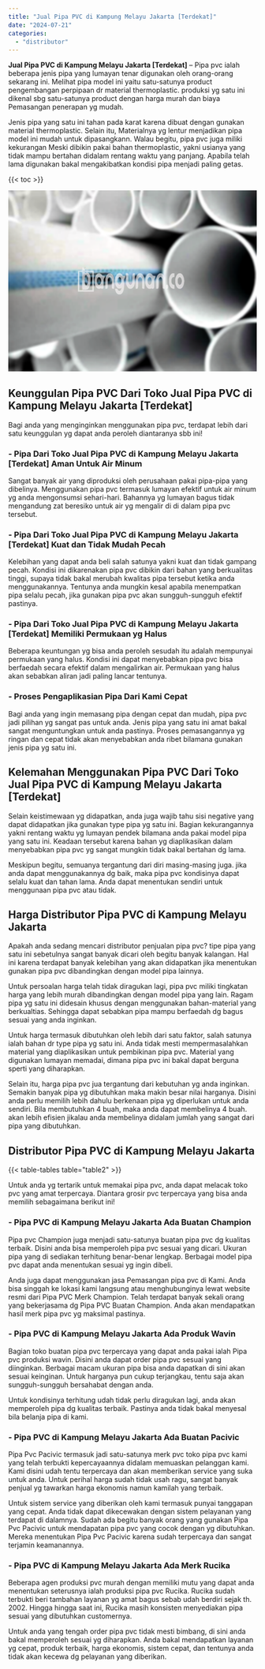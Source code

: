 ```yaml
---
title: "Jual Pipa PVC di Kampung Melayu Jakarta [Terdekat]"
date: "2024-07-21"
categories: 
  - "distributor"
---
```


**Jual Pipa PVC di Kampung Melayu Jakarta \[Terdekat\]** – Pipa pvc ialah beberapa jenis pipa yang lumayan tenar digunakan oleh orang-orang sekarang ini. Melihat pipa model ini yaitu satu-satunya product pengembangan perpipaan dr material thermoplastic. produksi yg satu ini dikenal sbg satu-satunya product dengan harga murah dan biaya Pemasangan penerapan yg mudah.

Jenis pipa yang satu ini tahan pada karat karena dibuat dengan gunakan material thermoplastic. Selain itu, Materialnya yg lentur menjadikan pipa model ini mudah untuk dipasangkann. Walau begitu, pipa pvc juga miliki kekurangan Meski dibikin pakai bahan thermoplastic, yakni usianya yang tidak mampu bertahan didalam rentang waktu yang panjang. Apabila telah lama digunakan bakal mengakibatkan kondisi pipa menjadi paling getas.

{{< toc >}}

![Jual Pipa PVC di Kampung Melayu Jakarta [Terdekat]](/images/jaul-pipa-pvc-01.png)

## Keunggulan Pipa PVC Dari Toko Jual Pipa PVC di Kampung Melayu Jakarta \[Terdekat\]

Bagi anda yang menginginkan menggunakan pipa pvc, terdapat lebih dari satu keunggulan yg dapat anda peroleh diantaranya sbb ini!

### \- Pipa Dari Toko Jual Pipa PVC di Kampung Melayu Jakarta \[Terdekat\] Aman Untuk Air Minum

Sangat banyak air yang diproduksi oleh perusahaan pakai pipa-pipa yang dibelinya. Menggunakan pipa pvc termasuk lumayan efektif untuk air minum yg anda mengonsumsi sehari-hari. Bahannya yg lumayan bagus tidak mengandung zat beresiko untuk air yg mengalir di di dalam pipa pvc tersebut.

### \- Pipa Dari Toko Jual Pipa PVC di Kampung Melayu Jakarta \[Terdekat\] Kuat dan Tidak Mudah Pecah

Kelebihan yang dapat anda beli salah satunya yakni kuat dan tidak gampang pecah. Kondisi ini dikarenakan pipa pvc dibikin dari bahan yang berkualitas tinggi, supaya tidak bakal merubah kwalitas pipa tersebut ketika anda menggunakannya. Tentunya anda mungkin kesal apabila menempatkan pipa selalu pecah, jika gunakan pipa pvc akan sungguh-sungguh efektif pastinya.

### \- Pipa Dari Toko Jual Pipa PVC di Kampung Melayu Jakarta \[Terdekat\] Memiliki Permukaan yg Halus

Beberapa keuntungan yg bisa anda peroleh sesudah itu adalah mempunyai permukaan yang halus. Kondisi ini dapat menyebabkan pipa pvc bisa berfaedah secara efektif dalam mengalirkan air. Permukaan yang halus akan sebabkan aliran jadi paling lancar tentunya.

### \- Proses Pengaplikasian Pipa Dari Kami Cepat

Bagi anda yang ingin memasang pipa dengan cepat dan mudah, pipa pvc jadi pilihan yg sangat pas untuk anda. Jenis pipa yang satu ini amat bakal sangat menguntungkan untuk anda pastinya. Proses pemasangannya yg ringan dan cepat tidak akan menyebabkan anda ribet bilamana gunakan jenis pipa yg satu ini.

## Kelemahan Menggunakan Pipa PVC Dari Toko Jual Pipa PVC di Kampung Melayu Jakarta \[Terdekat\]

Selain keistimewaan yg didapatkan, anda juga wajib tahu sisi negative yang dapat didapatkan jika gunakan type pipa yg satu ini. Bagian kekurangannya yakni rentang waktu yg lumayan pendek bilamana anda pakai model pipa yang satu ini. Keadaan tersebut karena bahan yg diaplikasikan dalam menyebabkan pipa pvc yg sangat mungkin tidak bakal bertahan dg lama.

Meskipun begitu, semuanya tergantung dari diri masing-masing juga. jika anda dapat menggunakannya dg baik, maka pipa pvc kondisinya dapat selalu kuat dan tahan lama. Anda dapat menentukan sendiri untuk menggunaan pipa pvc atau tidak.

## Harga Distributor Pipa PVC di Kampung Melayu Jakarta

Apakah anda sedang mencari distributor penjualan pipa pvc? tipe pipa yang satu ini sebetulnya sangat banyak dicari oleh begitu banyak kalangan. Hal ini karena terdapat banyak kelebihan yang akan didapatkan jika menentukan gunakan pipa pvc dibandingkan dengan model pipa lainnya.

Untuk persoalan harga telah tidak diragukan lagi, pipa pvc miliki tingkatan harga yang lebih murah dibandingkan dengan model pipa yang lain. Ragam pipa yg satu ini didesain khusus dengan menggunakan bahan-material yang berkualtias. Sehingga dapat sebabkan pipa mampu berfaedah dg bagus sesuai yang anda inginkan.

Untuk harga termasuk dibutuhkan oleh lebih dari satu faktor, salah satunya ialah bahan dr type pipa yg satu ini. Anda tidak mesti mempermasalahkan material yang diaplikasikan untuk pembikinan pipa pvc. Material yang digunakan lumayan memadai, dimana pipa pvc ini bakal dapat berguna sperti yang diharapkan.

Selain itu, harga pipa pvc jua tergantung dari kebutuhan yg anda inginkan. Semakin banyak pipa yg dibutuhkan maka makin besar nilai harganya. Disini anda perlu memilih lebih dahulu berkenaan pipa yg diperlukan untuk anda sendiri. Bila membutuhkan 4 buah, maka anda dapat membelinya 4 buah. akan lebih efisien jikalau anda membelinya didalam jumlah yang sangat dari pipa yang dibutuhkan.

## Distributor Pipa PVC di Kampung Melayu Jakarta

{{< table-tables table="table2" >}}

Untuk anda yg tertarik untuk memakai pipa pvc, anda dapat melacak toko pvc yang amat terpercaya. Diantara grosir pvc terpercaya yang bisa anda memilih sebagaimana berikut ini!

### \- Pipa PVC di Kampung Melayu Jakarta Ada Buatan Champion

Pipa pvc Champion juga menjadi satu-satunya buatan pipa pvc dg kualitas terbaik. Disini anda bisa memperoleh pipa pvc sesuai yang dicari. Ukuran pipa yang di sediakan terhitung benar-benar lengkap. Berbagai model pipa pvc dapat anda menentukan sesuai yg ingin dibeli.

Anda juga dapat menggunakan jasa Pemasangan pipa pvc di Kami. Anda bisa singgah ke lokasi kami langsung atau menghubunginya lewat website resmi dari Pipa PVC Merk Champion. Telah terdapat banyak sekali orang yang bekerjasama dg Pipa PVC Buatan Champion. Anda akan mendapatkan hasil merk pipa pvc yg maksimal pastinya.

### \- Pipa PVC di Kampung Melayu Jakarta Ada Produk Wavin

Bagian toko buatan pipa pvc terpercaya yang dapat anda pakai ialah Pipa pvc produksi wavin. Disini anda dapat order pipa pvc sesuai yang diinginkan. Berbagai macam ukuran pipa bisa anda dapatkan di sini akan sesuai keinginan. Untuk harganya pun cukup terjangkau, tentu saja akan sungguh-sungguh bersahabat dengan anda.

Untuk kondisinya terhitung udah tidak perlu diragukan lagi, anda akan memperoleh pipa dg kualitas terbaik. Pastinya anda tidak bakal menyesal bila belanja pipa di kami.

### \- Pipa PVC di Kampung Melayu Jakarta Ada Buatan Pacivic

Pipa Pvc Pacivic termasuk jadi satu-satunya merk pvc toko pipa pvc kami yang telah terbukti kepercayaannya didalam memuaskan pelanggan kami. Kami disini udah tentu terpercaya dan akan memberikan service yang suka untuk anda. Untuk perihal harga sudah tidak usah ragu, sangat banyak penjual yg tawarkan harga ekonomis namun kamilah yang terbaik.

Untuk sistem service yang diberikan oleh kami termasuk punyai tanggapan yang cepat. Anda tidak dapat dikecewakan dengan sistem pelayanan yang terdapat di dalamnya. Sudah ada begitu banyak orang yang gunakan Pipa Pvc Pacivic untuk mendapatan pipa pvc yang cocok dengan yg dibutuhkan. Mereka menentukan Pipa Pvc Pacivic karena sudah terpercaya dan sangat terjamin keamanannya.

### \- Pipa PVC di Kampung Melayu Jakarta Ada Merk Rucika

Beberapa agen produksi pvc murah dengan memiliki mutu yang dapat anda menentukan seterusnya ialah produksi pipa pvc Rucika. Rucika sudah terbukti beri tambahan layanan yg amat bagus sebab udah berdiri sejak th. 2002. Hingga hingga saat ini, Rucika masih konsisten menyediakan pipa sesuai yang dibutuhkan customernya.

Untuk anda yang tengah order pipa pvc tidak mesti bimbang, di sini anda bakal memperoleh sesuai yg diharapkan. Anda bakal mendapatkan layanan yg cepat, produk terbaik, harga ekonomis, sistem cepat, dan tentunya anda tidak akan kecewa dg pelayanan yang diberikan.

